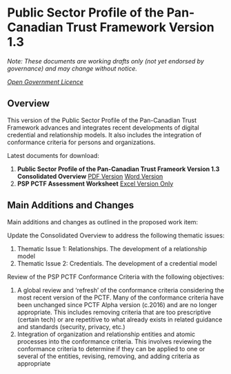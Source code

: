 # Public Sector Profile of the Pan-Canadian Trust Framework Version 1.3

*Note: These documents are working drafts only (not yet endorsed by governance) and may change without notice.*

*[Open Government Licence](https://open.canada.ca/en/open-government-licence-canada)*

## Overview ##
This version of the Public Sector Profile of the Pan-Canadian Trust Framework advances and integrates recent developments of digital credential and relationship models. It also includes the integration of conformance criteria for persons and organizations.

Latest documents for download:

1. **Public Sector Profile of the Pan-Canadian Trust Frameork Version 1.3 Consolidated Overview** [PDF Version](./PSP-PCTF-V-1-3-Consultation-Draft-EN.pdf) [Word Version](./PSP-PCTF-V-1-3-Consultation-Draft-EN.docx)
2. **PSP PCTF Assessment Worksheet** [Excel Version Only](./PSP-PCTF-V-1.3-Assessment-Workbook.xlsx)



## Main Additions and Changes ## 
Main additions and changes as outlined in the proposed work item:

Update the Consolidated Overview to address the following thematic issues:
1.	Thematic Issue 1: Relationships. The development of a relationship model
2.	Thematic Issue 2: Credentials. The development of a credential model

Review of the PSP PCTF Conformance Criteria with the following objectives:
1.	A global review and ‘refresh’ of the conformance criteria considering the most recent version of the PCTF. Many of the conformance criteria have been unchanged since PCTF Alpha version (c.2016) and are no longer appropriate. This includes removing criteria that are too prescriptive (certain tech) or are repetitive to what already exists in related guidance and standards (security, privacy, etc.)
2.	Integration of organization and relationship entities and atomic processes into the conformance criteria. This involves reviewing the conformance criteria to determine if they can be applied to one or several of the entities, revising, removing, and adding criteria as appropriate
